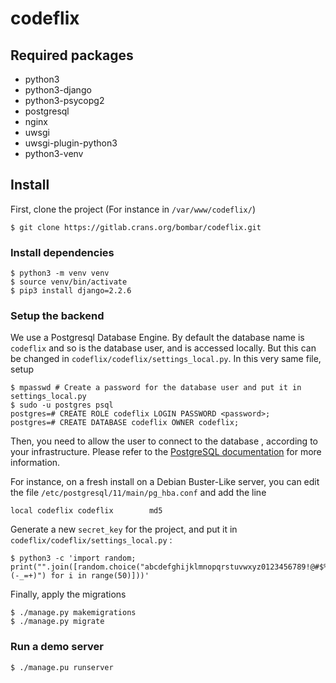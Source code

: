 codeflix
========

Required packages
-----------------

 * python3
 * python3-django
 * python3-psycopg2
 * postgresql
 * nginx
 * uwsgi
 * uwsgi-plugin-python3
 * python3-venv

## Install

First, clone the project (For instance in `/var/www/codeflix/`)

	$ git clone https://gitlab.crans.org/bombar/codeflix.git

### Install dependencies


	$ python3 -m venv venv
	$ source venv/bin/activate
    $ pip3 install django=2.2.6


### Setup the backend

We use a Postgresql Database Engine. By default the database name is `codeflix` and so is the database user, and is accessed locally. But this can be changed in `codeflix/codeflix/settings_local.py`. In this very same file, setup

	$ mpasswd # Create a password for the database user and put it in settings_local.py
	$ sudo -u postgres psql
	postgres=# CREATE ROLE codeflix LOGIN PASSWORD <password>;
	postgres=# CREATE DATABASE codeflix OWNER codeflix;

Then, you need to allow the user <codeflix> to connect to the database <codeflix>, according to your infrastructure. Please refer to the [PostgreSQL documentation](https://www.postgresql.org/docs/) for more information.

For instance, on a fresh install on a Debian Buster-Like server, you can edit the file `/etc/postgresql/11/main/pg_hba.conf` and add the line

	local codeflix codeflix        md5


Generate a new `secret_key` for the project, and put it in `codeflix/codeflix/settings_local.py` :

	$ python3 -c 'import random; print("".join([random.choice("abcdefghijklmnopqrstuvwxyz0123456789!@#$%&*(-_=+)") for i in range(50)]))'

Finally, apply the migrations

	$ ./manage.py makemigrations
	$ ./manage.py migrate


### Run a demo server

	$ ./manage.pu runserver
